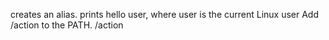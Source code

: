 creates an alias.
prints hello user, where user is the current Linux user
Add /action to the PATH. /action
